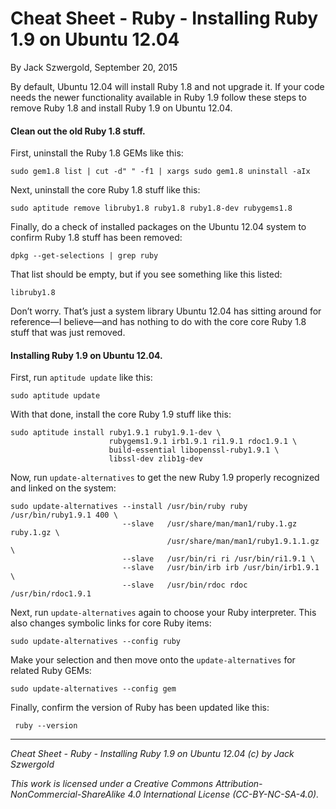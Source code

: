 # Cheat Sheet - Ruby - Installing Ruby 1.9 on Ubuntu 12.04

By Jack Szwergold, September 20, 2015

By default, Ubuntu 12.04 will install Ruby 1.8 and not upgrade it. If your code needs the newer functionality available in Ruby 1.9 follow these steps to remove Ruby 1.8 and install Ruby 1.9 on Ubuntu 12.04.

#### Clean out the old Ruby 1.8 stuff.

First, uninstall the Ruby 1.8 GEMs like this:

	sudo gem1.8 list | cut -d" " -f1 | xargs sudo gem1.8 uninstall -aIx

Next, uninstall the core Ruby 1.8 stuff like this:

	sudo aptitude remove libruby1.8 ruby1.8 ruby1.8-dev rubygems1.8

Finally, do a check of installed packages on the Ubuntu 12.04 system to confirm Ruby 1.8 stuff has been removed:

	dpkg --get-selections | grep ruby

That list should be empty, but if you see something like this listed:

    libruby1.8

Don’t worry. That’s just a system library Ubuntu 12.04 has sitting around for reference—I believe—and has nothing to do with the core core Ruby 1.8 stuff that was just removed.

#### Installing Ruby 1.9 on Ubuntu 12.04.

First, run `aptitude update` like this:

    sudo aptitude update

With that done, install the core Ruby 1.9 stuff like this:
	
    sudo aptitude install ruby1.9.1 ruby1.9.1-dev \
	                      rubygems1.9.1 irb1.9.1 ri1.9.1 rdoc1.9.1 \
	                      build-essential libopenssl-ruby1.9.1 \
	                      libssl-dev zlib1g-dev
		
Now, run `update-alternatives` to get the new Ruby 1.9 properly recognized and linked on the system:

	sudo update-alternatives --install /usr/bin/ruby ruby /usr/bin/ruby1.9.1 400 \
	                         --slave   /usr/share/man/man1/ruby.1.gz ruby.1.gz \
	                                   /usr/share/man/man1/ruby1.9.1.1.gz \
	                         --slave   /usr/bin/ri ri /usr/bin/ri1.9.1 \
	                         --slave   /usr/bin/irb irb /usr/bin/irb1.9.1 \
	                         --slave   /usr/bin/rdoc rdoc /usr/bin/rdoc1.9.1

Next, run `update-alternatives` again to choose your Ruby interpreter. This also changes symbolic links for core Ruby items:

    sudo update-alternatives --config ruby

Make your selection and then move onto the `update-alternatives` for related Ruby GEMs:

    sudo update-alternatives --config gem

Finally, confirm the version of Ruby has been updated like this:
		
     ruby --version

***

*Cheat Sheet - Ruby - Installing Ruby 1.9 on Ubuntu 12.04 (c) by Jack Szwergold*

*This work is licensed under a Creative Commons Attribution-NonCommercial-ShareAlike 4.0 International License (CC-BY-NC-SA-4.0).*

